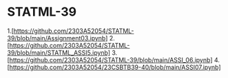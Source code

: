 # STATML-39
1.[https://github.com/2303A52054/STATML-39/blob/main/Assignment03.ipynb]
2.[https://github.com/2303A52054/STATML-39/blob/main/STATML_ASSI5.ipynb]
3.[https://github.com/2303A52054/STATML-39/blob/main/ASSI_06.ipynb]
4.[https://github.com/2303A52054/23CSBTB39-40/blob/main/ASSI07.ipynb]
